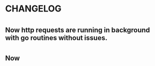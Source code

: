 # CHANGELOG 

#

## Now http requests are running in background with go routines without issues. 

#

## Now 